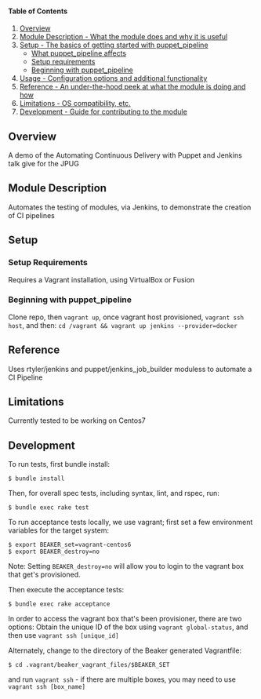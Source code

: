 #### Table of Contents

1. [Overview](#overview)
2. [Module Description - What the module does and why it is useful](#module-description)
3. [Setup - The basics of getting started with puppet_pipeline](#setup)
    * [What puppet_pipeline affects](#what-puppet_pipeline-affects)
    * [Setup requirements](#setup-requirements)
    * [Beginning with puppet_pipeline](#beginning-with-puppet_pipeline)
4. [Usage - Configuration options and additional functionality](#usage)
5. [Reference - An under-the-hood peek at what the module is doing and how](#reference)
5. [Limitations - OS compatibility, etc.](#limitations)
6. [Development - Guide for contributing to the module](#development)

## Overview

A demo of the Automating Continuous Delivery with Puppet and Jenkins talk give for the JPUG

## Module Description

Automates the testing of modules, via Jenkins, to demonstrate the creation of CI pipelines

## Setup

### Setup Requirements

Requires a Vagrant installation, using VirtualBox or Fusion

### Beginning with puppet_pipeline

Clone repo, then `vagrant up`, once vagrant host provisioned, `vagrant ssh host`, and then: `cd /vagrant && vagrant up jenkins --provider=docker`

## Reference

Uses rtyler/jenkins and puppet/jenkins_job_builder moduless to automate a CI Pipeline

## Limitations

Currently tested to be working on Centos7

## Development

To run tests, first bundle install:

```shell
$ bundle install
```

Then, for overall spec tests, including syntax, lint, and rspec, run:

```shell
$ bundle exec rake test
```

To run acceptance tests locally, we use vagrant; first set a few environment variables for the target system:

```shell
$ export BEAKER_set=vagrant-centos6
$ export BEAKER_destroy=no
```
Note: Setting `BEAKER_destroy=no` will allow you to login to the vagrant box that get's provisioned.

Then execute the acceptance tests:

```shell
$ bundle exec rake acceptance
```

In order to access the vagrant box that's been provisioner, there are two options:
Obtain the unique ID of the box using `vagrant global-status`, and then use `vagrant ssh [unique_id]`

Alternately, change to the directory of the Beaker generated Vagrantfile:
```
$ cd .vagrant/beaker_vagrant_files/$BEAKER_SET
```
and run `vagrant ssh` - if there are multiple boxes, you may need to use `vagrant ssh [box_name]`

